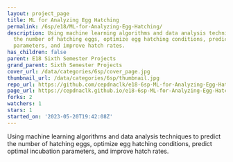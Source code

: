 ```yaml
---
layout: project_page
title: ML for Analyzing Egg Hatching
permalink: /6sp/e18/ML-for-Analyzing-Egg-Hatching/
description: Using machine learning algorithms and data analysis techniques to predict
  the number of hatching eggs, optimize egg hatching conditions, predict optimal incubation
  parameters, and improve hatch rates.
has_children: false
parent: E18 Sixth Semester Projects
grand_parent: Sixth Semester Projects
cover_url: /data/categories/6sp/cover_page.jpg
thumbnail_url: /data/categories/6sp/thumbnail.jpg
repo_url: https://github.com/cepdnaclk/e18-6sp-ML-for-Analyzing-Egg-Hatching
page_url: https://cepdnaclk.github.io/e18-6sp-ML-for-Analyzing-Egg-Hatching
forks: 2
watchers: 1
stars: 1
started_on: '2023-05-20T19:42:08Z'
---
```


Using machine learning algorithms and data analysis techniques to predict the number of hatching eggs, optimize egg hatching conditions, predict optimal incubation parameters, and improve hatch rates.